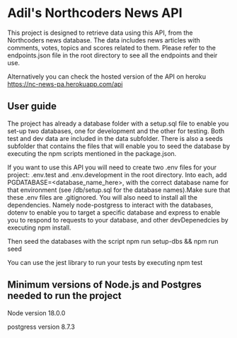 # Adil's Northcoders News API

This project is designed to retrieve data using this API, from the Northcoders news database. The data includes news articles with comments, votes, topics and scores related to them. Please refer to the endpoints.json file in the root directory to see all the endpoints and their use.

Alternatively you can check the hosted version of the API on heroku https://nc-news-pa.herokuapp.com/api

## User guide

The project has already a database folder with a setup.sql file to enable you set-up two databases, one for development and the other for testing. Both test and dev data are included in the data subfolder. There is also a seeds subfolder that contains the files that will enable you to seed the database by executing the npm scripts mentioned in the package.json.

If you want to use this API you will need to create two .env files for your project: .env.test and .env.development in the root directory. Into each, add PGDATABASE=<database_name_here>, with the correct database name for that environment (see /db/setup.sql for the database names).Make sure that these .env files are .gitignored. You will also need to install all the dependencies. Namely node-postgress to interact with the databases, dotenv to enable you to target a specific database and express to enable you to respond to requests to your database, and other devDepenedcies by executing npm install.

Then seed the databases with the script npm run setup-dbs && npm run seed

You can use the jest library to run your tests by executing npm test

## Minimum versions of Node.js and Postgres needed to run the project

Node version 18.0.0

postgress version 8.7.3
